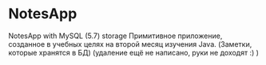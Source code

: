 # NotesApp
NotesApp with MySQL (5.7) storage
Примитивное приложение, созданное в учебных целях на второй месяц изучения Java. (Заметки, которые хранятся в БД)
(удаление ещё не написано, руки не доходят :) )
